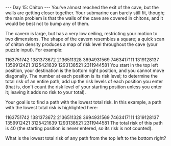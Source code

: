 --- Day 15: Chiton --- You've almost reached the exit of the cave, but the walls are getting closer together. Your
submarine can barely still fit, though; the main problem is that the walls of the cave are covered in chitons, and it
would be best not to bump any of them.

The cavern is large, but has a very low ceiling, restricting your motion to two dimensions. The shape of the cavern
resembles a square; a quick scan of chiton density produces a map of risk level throughout the cave (your puzzle input).
For example:

1163751742 1381373672 2136511328 3694931569 7463417111 1319128137 1359912421 3125421639 1293138521 2311944581 You start
in the top left position, your destination is the bottom right position, and you cannot move diagonally. The number at
each position is its risk level; to determine the total risk of an entire path, add up the risk levels of each position
you enter (that is, don't count the risk level of your starting position unless you enter it; leaving it adds no risk to
your total).

Your goal is to find a path with the lowest total risk. In this example, a path with the lowest total risk is
highlighted here:

1163751742 1381373672 2136511328 3694931569 7463417111 1319128137 1359912421 3125421639 1293138521 2311944581 The total
risk of this path is 40 (the starting position is never entered, so its risk is not counted).

What is the lowest total risk of any path from the top left to the bottom right?
